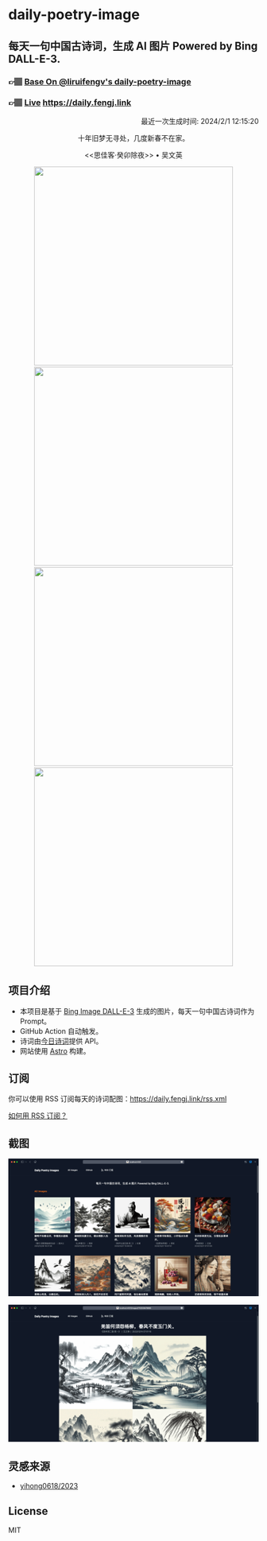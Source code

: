 
# daily-poetry-image

## 每天一句中国古诗词，生成 AI 图片 Powered by Bing DALL-E-3.

### 👉🏽 [Base On @liruifengv's daily-poetry-image](https://github.com/liruifengv/daily-poetry-image)

### 👉🏽 [Live](https://daily.fengj.link) https://daily.fengj.link

<p align="right">
  最近一次生成时间: 2024/2/1 12:15:20
</p>
<p align="center">
十年旧梦无寻处，几度新春不在家。
</p>
<p align="center">
<<思佳客·癸卯除夜>> • 吴文英
</p>
<p align="center">
<img src="https://tse2.mm.bing.net/th/id/OIG2.lmkH5JUO6vHbjXAJhLbf" height="400" width="400" />
<img src="https://tse2.mm.bing.net/th/id/OIG2.lRN53MRZ6jnx0NGhdmSl" height="400" width="400" />
<img src="https://tse1.mm.bing.net/th/id/OIG2.cUpZmPi0qJ5VEY.q4s74" height="400" width="400" />
<img src="https://tse3.mm.bing.net/th/id/OIG2.bVF5rbfBhT0CtToVt9vs" height="400" width="400" />
</p>

## 项目介绍

-   本项目是基于 [Bing Image DALL-E-3](https://www.bing.com/images/create) 生成的图片，每天一句中国古诗词作为 Prompt。
-   GitHub Action 自动触发。
-   诗词由[今日诗词](https://www.jinrishici.com/)提供 API。
-   网站使用 [Astro](https://astro.build) 构建。

## 订阅

你可以使用 RSS 订阅每天的诗词配图：https://daily.fengj.link/rss.xml

[如何用 RSS 订阅？](https://zhuanlan.zhihu.com/p/55026716)

## 截图

![图片列表](./screenshots/Snipaste_2023-12-28_21-00-26.png)

![图片详情](./screenshots/Snipaste_2023-12-28_21-00-53.png)

## 灵感来源

-   [yihong0618/2023](https://github.com/yihong0618/2023)

## License

MIT

